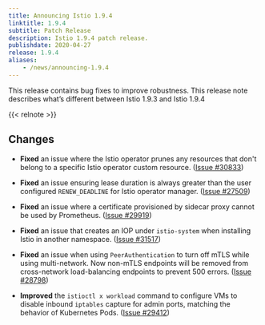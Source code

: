 ```yaml
---
title: Announcing Istio 1.9.4
linktitle: 1.9.4
subtitle: Patch Release
description: Istio 1.9.4 patch release.
publishdate: 2020-04-27
release: 1.9.4
aliases:
    - /news/announcing-1.9.4
---
```


This release contains bug fixes to improve robustness. This release note describes what’s different between Istio 1.9.3 and Istio 1.9.4

{{< relnote >}}

## Changes

- **Fixed** an issue where the Istio operator prunes any resources that don't belong to a specific Istio operator custom resource. ([Issue #30833](https://github.com/istio/istio/issues/30833))

- **Fixed** an issue ensuring lease duration is always greater than the user configured `RENEW_DEADLINE` for Istio operator manager. ([Issue #27509](https://github.com/istio/istio/issues/27509))

- **Fixed** an issue where a certificate provisioned by sidecar proxy cannot be used by Prometheus. ([Issue #29919](https://github.com/istio/istio/issues/29919))

- **Fixed** an issue that creates an IOP under `istio-system` when installing Istio in another namespace. ([Issue #31517](https://github.com/istio/istio/issues/31517))

- **Fixed** an issue when using `PeerAuthentication` to turn off mTLS while using multi-network. Now non-mTLS endpoints will be removed from cross-network load-balancing endpoints to prevent 500 errors. ([Issue #28798](https://github.com/istio/istio/issues/28798))

- **Improved** the `istioctl x workload` command to configure VMs to disable inbound `iptables` capture for admin ports, matching the behavior of Kubernetes Pods. ([Issue #29412](https://github.com/istio/istio/issues/29412))
